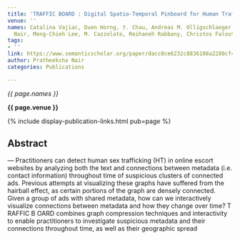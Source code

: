 ```yaml
---
title: 'TRAFFIC BOARD : Digital Spatio-Temporal Pinboard for Human Trafficking Detection'
venue: ''
names: Catalina Vajiac, Duen Horng, †. Chau, Andreas M. Olligschlaeger, Pratheeksha
  Nair, Meng-Chieh Lee, M. Cazzolato, Reihaneh Rabbany, Christos Faloutsos
tags:
- ''
link: https://www.semanticscholar.org/paper/dacc8ce6232c8836108a2280cf41ae84ba2b7a9f
author: Pratheeksha Nair
categories: Publications

---
```


*{{ page.names }}*

**{{ page.venue }}**

{% include display-publication-links.html pub=page %}

## Abstract

— Practitioners can detect human sex trafficking (HT) in online escort websites by analyzing both the text and connections between metadata (i.e. contact information) throughout time of suspicious clusters of connected ads. Previous attempts at visualizing these graphs have suffered from the hairball effect, as certain portions of the graph are densely connected. Given a group of ads with shared metadata, how can we interactively visualize connections between metadata and how they change over time? T RAFFIC B OARD combines graph compression techniques and interactivity to enable practitioners to investigate suspicious metadata and their connections throughout time, as well as their geographic spread